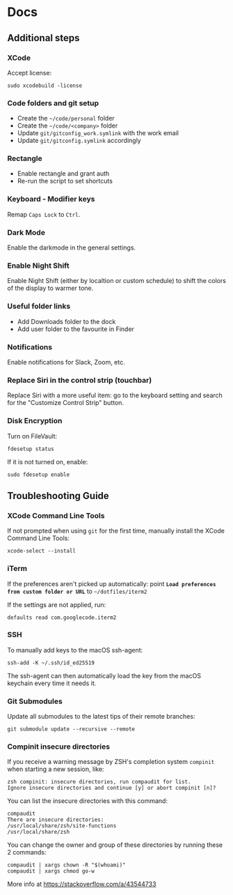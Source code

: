 # Docs

## Additional steps

### XCode

Accept license:

    sudo xcodebuild -license

### Code folders and git setup

- Create the `~/code/personal` folder
- Create the `~/code/<company>` folder
- Update `git/gitconfig_work.symlink` with the work email
- Update `git/gitconfig.symlink` accordingly

### Rectangle

- Enable rectangle and grant auth
- Re-run the script to set shortcuts

### Keyboard - Modifier keys

Remap `Caps Lock` to `Ctrl`.

### Dark Mode

Enable the darkmode in the general settings.

### Enable Night Shift

Enable Night Shift (either by localtion or custom schedule) to shift the colors of the display to warmer tone.

### Useful folder links

- Add Downloads folder to the dock
- Add user folder to the favourite in Finder

### Notifications

Enable notifications for Slack, Zoom, etc.

### Replace Siri in the control strip (touchbar)

Replace Siri with a more useful item: go to the keyboard setting and search for the "Customize Control Strip" button.

### Disk Encryption

Turn on FileVault:

    fdesetup status

If it is not turned on, enable:

    sudo fdesetup enable

## Troubleshooting Guide

### XCode Command Line Tools

If not prompted when using `git` for the first time, manually install the XCode Command Line Tools:

    xcode-select --install

### iTerm

If the preferences aren't picked up automatically: point **`Load preferences from custom folder or URL`** to `~/dotfiles/iterm2`

If the settings are not applied, run:

    defaults read com.googlecode.iterm2

### SSH

To manually add keys to the macOS ssh-agent:

    ssh-add -K ~/.ssh/id_ed25519

The ssh-agent can then automatically load the key from the macOS keychain every time it needs it.

### Git Submodules

Update all submodules to the latest tips of their remote branches:

    git submodule update --recursive --remote

### Compinit insecure directories

If you receive a warning message by ZSH's completion system `compinit` when starting a new session, like:

    zsh compinit: insecure directories, run compaudit for list.
    Ignore insecure directories and continue [y] or abort compinit [n]?

You can list the insecure directories with this command:

    compaudit
    There are insecure directories:
    /usr/local/share/zsh/site-functions
    /usr/local/share/zsh

You can change the owner and group of these directories by running these 2 commands:

    compaudit | xargs chown -R "$(whoami)"
    compaudit | xargs chmod go-w

More info at https://stackoverflow.com/a/43544733
